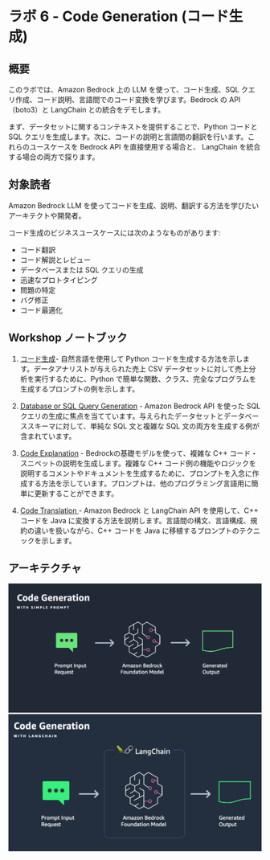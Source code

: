 # ラボ 6 - Code Generation (コード生成)

## 概要

このラボでは、Amazon Bedrock 上の LLM を使って、コード生成、SQL クエリ作成、コード説明、言語間でのコード変換を学びます。Bedrock の API（boto3）と LangChain との統合をデモします。

まず、データセットに関するコンテキストを提供することで、Python コードと SQL クエリを生成します。次に、コードの説明と言語間の翻訳を行います。これらのユースケースを Bedrock API を直接使用する場合と、 LangChain を統合する場合の両方で探ります。

## 対象読者

Amazon Bedrock LLM を使ってコードを生成、説明、翻訳する方法を学びたいアーキテクトや開発者。
 
コード生成のビジネスユースケースには次のようなものがあります:

- コード翻訳
- コード解説とレビュー
- データベースまたは SQL クエリの生成
- 迅速なプロトタイピング
- 問題の特定
- バグ修正
- コード最適化

## Workshop ノートブック

1. [コード生成](./00_code_generatation_w_bedrock.ja.ipynb)- 自然言語を使用して Python コードを生成する方法を示します。データアナリストが与えられた売上 CSV データセットに対して売上分析を実行するために、Python で簡単な関数、クラス、完全なプログラムを生成するプロンプトの例を示します。

2. [Database or SQL Query Generation](./01_sql_query_generate_w_bedrock.ja.ipynb) - Amazon Bedrock API を使った SQL クエリの生成に焦点を当てています。与えられたデータセットとデータベーススキーマに対して、単純な SQL 文と複雑な SQL 文の両方を生成する例が含まれています。

3. [Code Explanation](./02_code_interpret_w_langchain.ja.ipynb) - Bedrockの基礎モデルを使って、複雑な C++ コード・スニペットの説明を生成します。複雑な C++ コード例の機能やロジックを説明するコメントやドキュメントを生成するために、プロンプトを入念に作成する方法を示しています。プロンプトは、他のプログラミング言語用に簡単に更新することができます。

4. [Code Translation ](./03_code_translate_w_langchain.ja.ipynb) - Amazon Bedrock と LangChain API を使用して、C++ コードを Java に変換する方法を説明します。言語間の構文、言語構成、規約の違いを扱いながら、C++ コードを Java に移植するプロンプトのテクニックを示します。

## アーキテクチャ

![Bedrock](./images/bedrock-code-gen.png)
![Bedrock](./images/bedrock-code-gen-langchain.png)